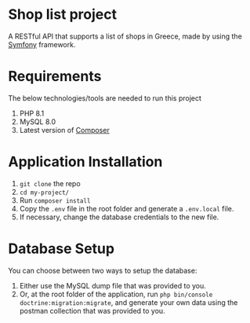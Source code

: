 # Shop list project
A RESTful API that supports a list of shops in Greece, made by using the [Symfony](https://symfony.com/doc/current/index.html) framework.



# Requirements
The below technologies/tools are needed to run this project

1. PHP 8.1
2. MySQL 8.0
3. Latest version of [Composer](https://getcomposer.org/)

# Application Installation
1. `git clone` the repo
2. `cd my-project/`
3. Run `composer install`
4. Copy the `.env` file in the root folder and generate a `.env.local` file.
5. If necessary, change the database credentials to the new file.

# Database Setup
You can choose between two ways to setup the database:

1. Either use the MySQL dump file that was provided to you.
2. Or, at the root folder of the application, run `php bin/console doctrine:migration:migrate`, and generate your own data using the postman collection that was provided to you.